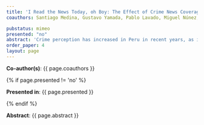 ```yaml
---
title: 'I Read the News Today, oh Boy: The Effect of Crime News Coverage on Crime Perception and Trust'
coauthors: Santiago Medina, Gustavo Yamada, Pablo Lavado, Miguel Núnez, Hugo Alatrista, Juandiego Morzan

pubstatus: mimeo
presented: "no"
abstract: 'Crime perception has increased in Peru in recent years, as in other developing and developed countries, in spite of the reduction in crime victimization figures. Our hypothesis is that the news industry is in part responsible for such developments. Using a novel database of written news, we identify short-term deviations from the long-term trend in the coverage of crime news at the province level and estimate the effect of news media on crime perception. We measure coverage as a function of the area an article occupies in cm2. Peruvians are great consumers of written news. For instance, Trome, a Peruvian gazette, is the most read Spanish-language newspaper in the world. We find that a spike of negative crime news increases people’s perception about the probability of being a crime victim. We find the opposite for positive crime news. However, the effect per cm2 of negative news is more than three times larger than the effect of positive news in absolute value, signaling a potential asymmetry in the revision of people’s expectations. We show that these changes in perception are smaller for recent crime victims than for non-victims and that women’s perception is less sensitive to positive crime news. We also explore how these perception changes are transmitted to the political landscape and how individuals distribute accountability and reward between different political institutions.'
order_paper: 4
layout: page
---
```

<p><b>Co-author(s)</b>: {{ page.coauthors }} </p>

{% if page.presented != 'no' %}
<p><b>Presented in</b>: {{ page.presented }} </p>
{% endif %}

<p class ="text"><b>Abstract</b>: {{ page.abstract }} </p>
